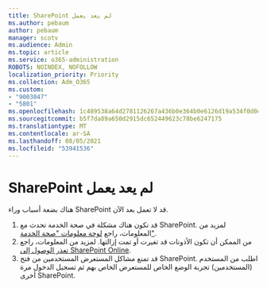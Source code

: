 ```yaml
---
title: SharePoint لم يعد يعمل
ms.author: pebaum
author: pebaum
manager: scotv
ms.audience: Admin
ms.topic: article
ms.service: o365-administration
ROBOTS: NOINDEX, NOFOLLOW
localization_priority: Priority
ms.collection: Adm_O365
ms.custom:
- "9003047"
- "5801"
ms.openlocfilehash: 1c489538a64d2781126267a436b0e364b0e6126d19a534f0d04c69d5a3ec341f
ms.sourcegitcommit: b5f7da89a650d2915dc652449623c78be6247175
ms.translationtype: MT
ms.contentlocale: ar-SA
ms.lasthandoff: 08/05/2021
ms.locfileid: "53941536"
---
```

# <a name="sharepoint-is-no-longer-working"></a>SharePoint لم يعد يعمل

هناك بضعة أسباب وراء SharePoint قد لا تعمل بعد الآن.

1. قد تكون هناك مشكلة في صحة الخدمة تحدث مع SharePoint. لمزيد من المعلومات، راجع [لوحة معلومات "صحة الخدمة"](https://admin.microsoft.com/AdminPortal/Home#/servicehealth).
2. من الممكن أن تكون الأذونات قد تغيرت أو تمت إزالتها. لمزيد من المعلومات، راجع [تعذر الوصول إلى SharePoint Online](https://docs.microsoft.com/sharepoint/troubleshoot/sharing-and-permissions/sharepoint-online-inaccessible).
3. قد تمنع مشاكل المستعرض المستخدمين من فتح SharePoint. اطلب من المستخدم (المستخدمين) تجربة الوضع الخاص للمستعرض الخاص بهم ثم تسجيل الدخول مرة أخرى SharePoint.